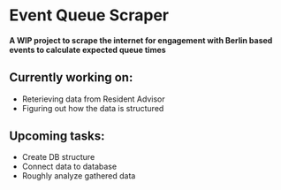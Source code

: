 # Event Queue Scraper
#### A WIP project to scrape the internet for engagement with Berlin based events to calculate expected queue times

## Currently working on:
- Reterieving data from Resident Advisor 
- Figuring out how the data is structured

## Upcoming tasks:
- Create DB structure
- Connect data to database
- Roughly analyze gathered data

